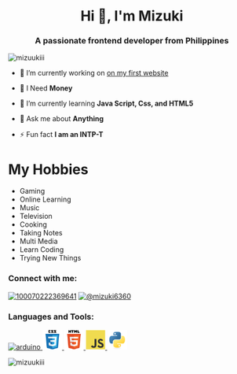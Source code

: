 <h1 align="center">Hi 👋, I'm Mizuki</h1>
<h3 align="center">A passionate frontend developer from Philippines</h3>

<p align="left"> <img src="https://komarev.com/ghpvc/?username=mizuukiii&label=Profile%20views&color=0e75b6&style=flat" alt="mizuukiii" /> </p>

- 🔭 I’m currently working on [on my first website](https://mizuukiii.github.io/Website/)

- 🤝 I Need **Money**

- 🌱 I’m currently learning **Java Script, Css, and HTML5**

- 💬 Ask me about **Anything**

- ⚡ Fun fact **I am an INTP-T**

# My Hobbies
- Gaming
- Online Learning
- Music
- Television
- Cooking
- Taking Notes
- Multi Media
- Learn Coding
- Trying New Things

<h3 align="left">Connect with me:</h3>
<p align="left">
<a href="https://fb.com/100070222369641" target="blank"><img align="center" src="https://raw.githubusercontent.com/rahuldkjain/github-profile-readme-generator/master/src/images/icons/Social/facebook.svg" alt="100070222369641" height="30" width="40" /></a>
<a href="https://www.youtube.com/c/@mizuki6360" target="blank"><img align="center" src="https://raw.githubusercontent.com/rahuldkjain/github-profile-readme-generator/master/src/images/icons/Social/youtube.svg" alt="@mizuki6360" height="30" width="40" /></a>
</p>

<h3 align="left">Languages and Tools:</h3>
<p align="left"> <a href="https://www.arduino.cc/" target="_blank" rel="noreferrer"> <img src="https://cdn.worldvectorlogo.com/logos/arduino-1.svg" alt="arduino" width="40" height="40"/> </a> <a href="https://www.w3schools.com/css/" target="_blank" rel="noreferrer"> <img src="https://raw.githubusercontent.com/devicons/devicon/master/icons/css3/css3-original-wordmark.svg" alt="css3" width="40" height="40"/> </a> <a href="https://www.w3.org/html/" target="_blank" rel="noreferrer"> <img src="https://raw.githubusercontent.com/devicons/devicon/master/icons/html5/html5-original-wordmark.svg" alt="html5" width="40" height="40"/> </a> <a href="https://developer.mozilla.org/en-US/docs/Web/JavaScript" target="_blank" rel="noreferrer"> <img src="https://raw.githubusercontent.com/devicons/devicon/master/icons/javascript/javascript-original.svg" alt="javascript" width="40" height="40"/> </a> <a href="https://www.python.org" target="_blank" rel="noreferrer"> <img src="https://raw.githubusercontent.com/devicons/devicon/master/icons/python/python-original.svg" alt="python" width="40" height="40"/> </a> </p>

<p><img align="left" src="https://github-readme-stats.vercel.app/api/top-langs?username=mizuukiii&show_icons=true&locale=en&layout=compact" alt="mizuukiii" /></p>
